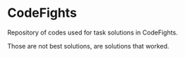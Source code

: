 # CodeFights
Repository of codes used for task solutions in CodeFights.

Those are not best solutions, are solutions that worked.
